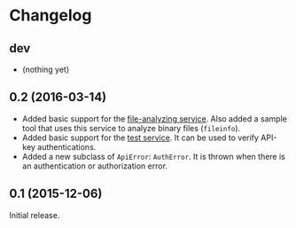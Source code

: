 Changelog
=========

dev
---

* (nothing yet)

0.2 (2016-03-14)
----------------

* Added basic support for the [file-analyzing
  service](https://retdec.com/api/docs/fileinfo.html). Also added a sample tool
  that uses this service to analyze binary files (`fileinfo`).
* Added basic support for the [test
  service](https://retdec.com/api/docs/test.html). It can be used to verify
  API-key authentications.
* Added a new subclass of `ApiError`: `AuthError`. It is thrown when there is
  an authentication or authorization error.

0.1 (2015-12-06)
----------------

Initial release.
